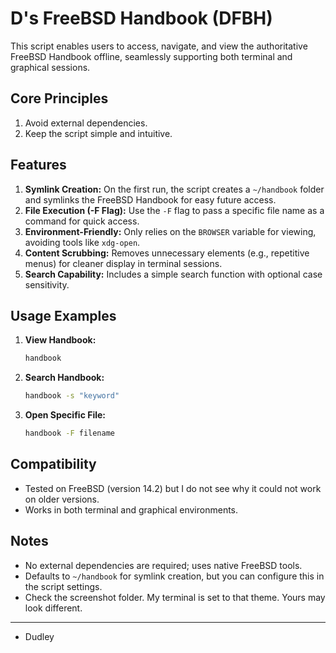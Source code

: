 # D's FreeBSD Handbook (DFBH)

This script enables users to access, navigate, and view the authoritative FreeBSD Handbook offline, seamlessly supporting both terminal and graphical sessions.

## Core Principles
1. Avoid external dependencies.
2. Keep the script simple and intuitive.

## Features
1. **Symlink Creation:** On the first run, the script creates a `~/handbook` folder and symlinks the FreeBSD Handbook for easy future access.
2. **File Execution (-F Flag):** Use the `-F` flag to pass a specific file name as a command for quick access.
3. **Environment-Friendly:** Only relies on the `BROWSER` variable for viewing, avoiding tools like `xdg-open`.
4. **Content Scrubbing:** Removes unnecessary elements (e.g., repetitive menus) for cleaner display in terminal sessions.
5. **Search Capability:** Includes a simple search function with optional case sensitivity.

## Usage Examples
1. **View Handbook:**
   ```sh
   handbook
   ```
2. **Search Handbook:**
   ```sh
   handbook -s "keyword"
   ```
3. **Open Specific File:**
   ```sh
   handbook -F filename
   ```

## Compatibility
- Tested on FreeBSD (version 14.2) but I do not see why it could not work on older versions.
- Works in both terminal and graphical environments.

## Notes
- No external dependencies are required; uses native FreeBSD tools.
- Defaults to `~/handbook` for symlink creation, but you can configure this in the script settings.
- Check the screenshot folder. My terminal is set to that theme. Yours may look different.

--- 

- Dudley